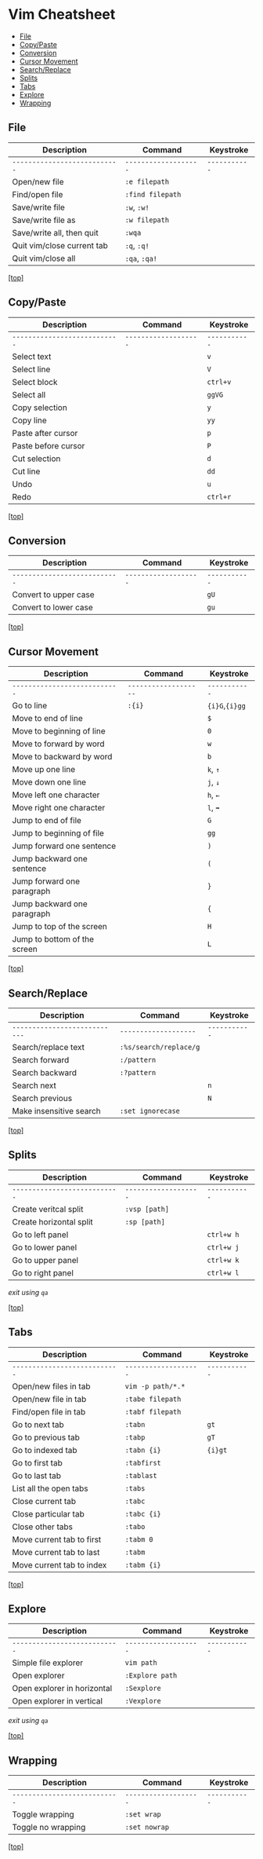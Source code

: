 # Vim Cheatsheet


- [File](#file)
- [Copy/Paste](#copypaste)
- [Conversion](#conversion)
- [Cursor Movement](#cursormovement)
- [Search/Replace](#searchreplace)
- [Splits](#splits)
- [Tabs](#tabs)
- [Explore](#explore)
- [Wrapping](#wrapping)


## File 

| Description                   | Command               | Keystroke     |
| ----------------------------- | --------------------- | ------------- | 
| `---------------------------` | `-------------------` | `-----------` | 
| Open/new file                 | `:e filepath`         |               | 
| Find/open file                | `:find filepath`      |               | 
| Save/write file               | `:w`, `:w!`           |               | 
| Save/write file as            | `:w filepath`         |               | 
| Save/write all, then quit     | `:wqa`                |               | 
| Quit vim/close current tab    | `:q`, `:q!`           |               | 
| Quit vim/close all            | `:qa`, `:qa!`         |               | 

[[top]](#vim-cheatsheet)



## Copy/Paste

| Description                   | Command               | Keystroke     |
| ----------------------------- | --------------------- | ------------- | 
| `---------------------------` | `-------------------` | `-----------` | 
| Select text                   |                       | `v`           | 
| Select line                   |                       | `V`           |
| Select block                  |                       | `ctrl+v`      |
| Select all                    |                       | `ggVG`        |
| Copy selection                |                       | `y`           |
| Copy line                     |                       | `yy`          |
| Paste after cursor            |                       | `p`           |
| Paste before cursor           |                       | `P`           |
| Cut selection                 |                       | `d`           |
| Cut line                      |                       | `dd`          |
| Undo                          |                       | `u`           |
| Redo                          |                       | `ctrl+r`      |

[[top]](#vim-cheatsheet)



## Conversion

| Description                   | Command               | Keystroke     |
| ----------------------------- | --------------------- | ------------- | 
| `---------------------------` | `-------------------` | `-----------` | 
| Convert to upper case         |                       | `gU`
| Convert to lower case         |                       | `gu`

[[top]](#vim-cheatsheet)



## Cursor Movement

| Description                   | Command               | Keystroke     |
| ----------------------------- | --------------------- | ------------- | 
| `---------------------------` | `-------------------` | `-----------` | 
| Go to line                    | `:{i}`                | `{i}G`,`{i}gg`| 
| Move to end of line           |                       | `$`           | 
| Move to beginning of line     |                       | `0`           | 
| Move to forward by word       |                       | `w`           | 
| Move to backward by word      |                       | `b`           | 
| Move up one line              |                       | `k`, `↑`      | 
| Move down one line            |                       | `j`, `↓`      | 
| Move left one character       |                       | `h`, `←`      | 
| Move right one character      |                       | `l`, `➡`      | 
| Jump to end of file           |                       | `G`           | 
| Jump to beginning of file     |                       | `gg`          | 
| Jump forward one sentence     |                       | `)`           | 
| Jump backward one sentence    |                       | `(`           | 
| Jump forward one paragraph    |                       | `}`           | 
| Jump backward one paragraph   |                       | `{`           | 
| Jump to top of the screen     |                       | `H`           | 
| Jump to bottom of the screen  |                       | `L`           | 

[[top]](#vim-cheatsheet)



## Search/Replace

| Description                   | Command               | Keystroke     |
| ----------------------------- | --------------------- | ------------- | 
| `---------------------------` | `-------------------` | `-----------` | 
| Search/replace text           | `:%s/search/replace/g`|               |
| Search forward                | `:/pattern`           |               |   
| Search backward               | `:?pattern`           |               |
| Search next                   |                       | `n`           |
| Search previous               |                       | `N`           |
| Make insensitive search       | `:set ignorecase`     |               |

[[top]](#vim-cheatsheet)



## Splits

| Description                   | Command               | Keystroke     |
| ----------------------------- | --------------------- | ------------- | 
| `---------------------------` | `-------------------` | `-----------` | 
| Create veritcal split         | `:vsp [path]`         |               | 
| Create horizontal split       | `:sp [path]`          |               | 
| Go to left panel              |                       | `ctrl+w h`    | 
| Go to lower panel             |                       | `ctrl+w j`    | 
| Go to upper panel             |                       | `ctrl+w k`    | 
| Go to right panel             |                       | `ctrl+w l`    | 

*exit using `qa`*

[[top]](#vim-cheatsheet)



## Tabs

| Description                   | Command               | Keystroke     |
| ----------------------------- | --------------------- | ------------- | 
| `---------------------------` | `-------------------` | `-----------` | 
| Open/new files in tab         | `vim -p path/*.*`     |               | 
| Open/new file in tab          | `:tabe filepath`      |               | 
| Find/open file in tab         | `:tabf filepath`      |               | 
| Go to next tab                | `:tabn`               | `gt`          | 
| Go to previous tab            | `:tabp`               | `gT`          | 
| Go to indexed tab             | `:tabn {i}`           | `{i}gt`       | 
| Go to first tab               | `:tabfirst`           |               | 
| Go to last tab                | `:tablast`            |               | 
| List all the open tabs        | `:tabs`               |               | 
| Close current tab             | `:tabc`               |               | 
| Close particular tab          | `:tabc {i}`           |               | 
| Close other tabs              | `:tabo`               |               | 
| Move current tab to first     | `:tabm 0`             |               | 
| Move current tab to last      | `:tabm`               |               | 
| Move current tab to index     | `:tabm {i}`           |               | 

[[top]](#vim-cheatsheet)



## Explore

| Description                   | Command               | Keystroke     |
| ----------------------------- | --------------------- | ------------- | 
| `---------------------------` | `-------------------` | `-----------` | 
| Simple file explorer          | `vim path`            |               | 
| Open explorer                 | `:Explore path`       |               | 
| Open explorer in horizontal   | `:Sexplore`           |               | 
| Open explorer in vertical     | `:Vexplore`           |               | 

*exit using `qa`*

[[top]](#vim-cheatsheet)



## Wrapping

| Description                   | Command               | Keystroke     |
| ----------------------------- | --------------------- | ------------- |
| `---------------------------` | `-------------------` | `-----------` | 
| Toggle wrapping               | `:set wrap`           |               |
| Toggle no wrapping            | `:set nowrap`         |               |

[[top]](#vim-cheatsheet)


